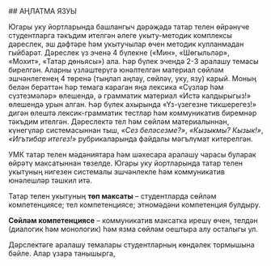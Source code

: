 <!-- page start -->## АҢЛАТМА ЯЗУЫ

Югары уку йортларында башлангыч дәрәҗәдә татар телен өйрәнүче студентларга тәкъдим ителгән әлеге укыту-методик комплексы дәреслек, эш дәфтәре һәм укытучылар өчен методик кулланмадан гыйбарәт. Дәреслек үз эченә 4 бүлекне («Мин», «Шөгыльләр», «Мохит», «Татар дөньясы») ала. Һәр бүлек эчендә 2-3 аралашу темасы бирелгән. Аларны үзләштерүгә юнәлтелгән материал сөйләм эшчәнлегенең 4 төренә (тыңлап аңлау, сөйләү, уку, язу) карый. Моның белән берәттән һәр темага караган яңа лексика «Сүзләр һәм сүзтезмәләр» өлешендә, ә грамматик материал «Истә калдырыгыз!» өлешендә урын алган. Һәр бүлек ахырында «Үз-үзегезне тикшерегез!» дигән өлештә лексик-грамматик тестлар һәм коммуникатив биремнәр тәкъдим ителгән. Дәреслектә тел һәм сөйләм материалыннан, күнегүләр системасыннан тыш, *«Сез беләсезме?»*, *«Кызыкмы? Кызык!»*, *«Игътибар итегез!»* рубрикаларында файдалы мәгълүмат китерелгән.

УМК татар телен мәдәниятара һәм шәхесара аралашу чарасы буларак өйрәтү максатыннан төзелде. Югары уку йортларында татар телен укытуның нигезен системалы эшчәнлекле һәм коммуникатив юнәлешләр тәшкил итә.

Татар телен укытуның **төп максаты** – студентларда сөйләм компетенциясе; тел компетенциясе; этномәдәни компетенция булдыру.

**Сөйләм компетенциясе** – коммуникатив максатка ирешү өчен, телдән (диалогик һәм монологик) һәм язма сөйләм оештыра алу осталыгы ул.

Дәрслектәге аралашу темалары студентларның көндәлек тормышына бәйле. Алар үзара танышырга,<!-- page end -->
